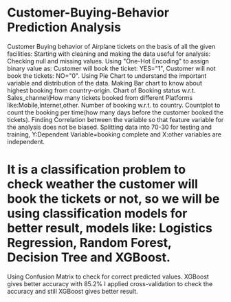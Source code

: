 # Customer-Buying-Behavior Prediction Analysis
Customer Buying behavior of Airplane tickets on the basis of all the given facilities:
Starting with cleaning and making the data useful for analysis: Checking null and missing values.
Using "One-Hot Encoding" to assign binary value as: Customer will book the ticket: YES="1", Customer will not book the tickets: NO="0".
Using Pie Chart to understand the important variable and distribution of the data. 
Making Bar chart to know about highest booking from country-origin.
Chart of Booking status w.r.t. Sales_channel(How many tickets booked from different Platforms like:Mobile,Internet,other.
Number of booking w.r.t. to country. 
Countplot to count the booking per time(how many days before the customer booked the tickets).
Finding Correlation between the variable so that feature variable for the analysis does not be biased.
Splitting data into 70-30 for testing and training, Y:Dependent Variable=booking complete and X:other variables are independent.
# It is a classification problem to check weather the customer will book the tickets or not, so we will be using classification models for better result, models like: Logistics Regression, Random Forest, Decision Tree and XGBoost.
Using Confusion Matrix to check for correct predicted values.
XGBoost gives better accuracy with 85.2%
I applied cross-validation to check the accuracy and still XGBoost gives better result.
